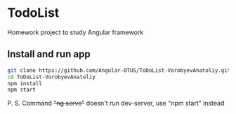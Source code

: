 # TodoList

Homework project to study Angular framework

## Install and run app
```bash
git clone https://github.com/Angular-OTUS/ToDoList-VorobyevAnatoliy.git
cd ToDoList-VorobyevAnatoliy
npm install
npm start
```
P. S. Command ~~"ng serve"~~ doesn't run dev-server, use "npm start" instead 
